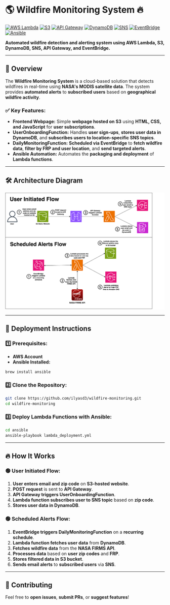 # 🌎 Wildfire Monitoring System 🔥

[![AWS Lambda](https://img.shields.io/badge/AWS-Lambda-orange?logo=awslambda&logoColor=white)](https://aws.amazon.com/lambda/)
[![S3](https://img.shields.io/badge/AWS-S3-blue?logo=amazons3&logoColor=white)](https://aws.amazon.com/s3/)
[![API Gateway](https://img.shields.io/badge/API-Gateway-red?logo=amazonapigateway&logoColor=white)](https://aws.amazon.com/api-gateway/)
[![DynamoDB](https://img.shields.io/badge/DynamoDB-NoSQL-4053D6?logo=amazon-dynamodb&logoColor=white)](https://aws.amazon.com/dynamodb/)
[![SNS](https://img.shields.io/badge/SNS-Notifications-orange?logo=amazonsns&logoColor=white)](https://aws.amazon.com/sns/)
[![EventBridge](https://img.shields.io/badge/EventBridge-Scheduling-FF4F8B?logo=amazoneventbridge&logoColor=white)](https://aws.amazon.com/eventbridge/)
[![Ansible](https://img.shields.io/badge/Ansible-Automation-ee0000?logo=ansible&logoColor=white)](https://www.ansible.com/)

**Automated wildfire detection and alerting system using AWS Lambda, S3, DynamoDB, SNS, API Gateway, and EventBridge.**

---

## 📌 Overview
The **Wildfire Monitoring System** is a cloud-based solution that detects wildfires in real-time using **NASA's MODIS satellite data**. The system provides **automated alerts** to **subscribed users** based on **geographical wildfire activity**.

### ✅ **Key Features:**
- **Frontend Webpage:** Simple **webpage hosted on S3** using **HTML, CSS, and JavaScript** for **user subscriptions**.
- **UserOnboardingFunction:** Handles **user sign-ups**, **stores user data in DynamoDB**, and **subscribes users to location-specific SNS topics**.
- **DailyMonitoringFunction:** **Scheduled via EventBridge** to **fetch wildfire data**, **filter by FRP and user location**, and **send targeted alerts**.
- **Ansible Automation:** Automates the **packaging and deployment** of **Lambda functions**.

---

## 🛠️ **Architecture Diagram**

<img src="architecture_diagram.svg" alt="Wildfire Monitoring Architecture" width="800">

---

## 🚀 **Deployment Instructions**

### **1️⃣ Prerequisites:**
- **AWS Account**
- **Ansible Installed:**
```sh
brew install ansible
```

### **2️⃣ Clone the Repository:**
```sh
git clone https://github.com/ilyasd3/wildfire-monitoring.git
cd wildfire-monitoring
```

### **3️⃣ Deploy Lambda Functions with Ansible:**
```sh
cd ansible
ansible-playbook lambda_deployment.yml
```

---

## 🔥 **How It Works**

### 🟢 **User Initiated Flow:**
1. **User enters email and zip code** on **S3-hosted website**.
2. **POST request** is sent to **API Gateway**.
3. **API Gateway triggers UserOnboardingFunction**.
4. **Lambda function subscribes user to SNS topic** based on **zip code**.
5. **Stores user data in DynamoDB**.

### 🟢 **Scheduled Alerts Flow:**
1. **EventBridge triggers DailyMonitoringFunction** on a **recurring schedule**.
2. **Lambda function fetches user data** from **DynamoDB**.
3. **Fetches wildfire data** from the **NASA FIRMS API**.
4. **Processes data** based on **user zip codes** and **FRP**.
5. **Stores filtered data in S3 bucket**.
6. **Sends email alerts** to **subscribed users** via **SNS**.

---

## 🤝 **Contributing**
Feel free to **open issues**, **submit PRs**, or **suggest features**!
